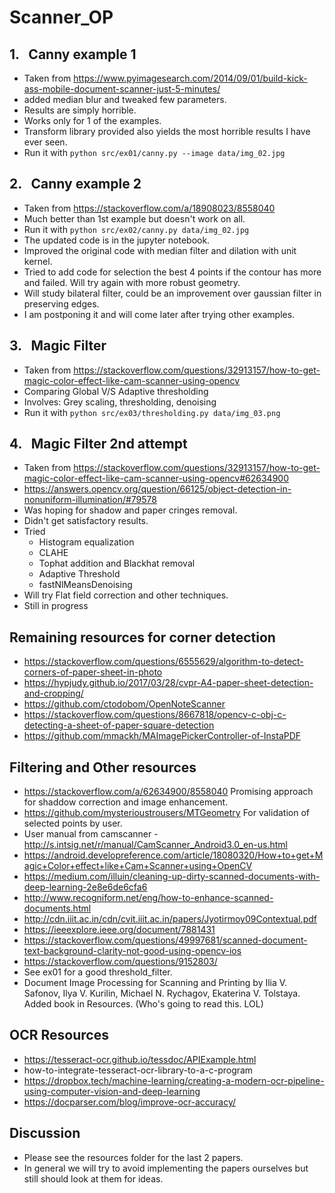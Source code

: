 # Scanner_OP #

## 1. &nbsp; Canny example 1 ##
- Taken from https://www.pyimagesearch.com/2014/09/01/build-kick-ass-mobile-document-scanner-just-5-minutes/
- added median blur and tweaked few parameters.
- Results are simply horrible.
- Works only for 1 of the examples.
- Transform library provided also yields the most horrible results I have ever seen.
- Run it with ```python src/ex01/canny.py --image data/img_02.jpg```

## 2. &nbsp; Canny example 2 ##
- Taken from https://stackoverflow.com/a/18908023/8558040
- Much better than 1st example but doesn't work on all.
- Run it with ```python src/ex02/canny.py data/img_02.jpg```
- The updated code is in the jupyter notebook.
- Improved the original code with median filter and dilation with unit kernel.
- Tried to add code for selection the best 4 points if the contour has more and failed. Will try again with more robust geometry.
- Will study bilateral filter, could be an improvement over gaussian filter in preserving edges.
- I am postponing it and will come later after trying other examples.

## 3. &nbsp; Magic Filter
- Taken from https://stackoverflow.com/questions/32913157/how-to-get-magic-color-effect-like-cam-scanner-using-opencv
- Comparing Global V/S Adaptive thresholding
- Involves: Grey scaling, thresholding, denoising
- Run it with ```python src/ex03/thresholding.py data/img_03.png```

## 4. &nbsp; Magic Filter 2nd attempt
- Taken from https://stackoverflow.com/questions/32913157/how-to-get-magic-color-effect-like-cam-scanner-using-opencv#62634900
- https://answers.opencv.org/question/66125/object-detection-in-nonuniform-illumination/#79578
- Was hoping for shadow and paper cringes removal.
- Didn't get satisfactory results.
- Tried 
  - Histogram equalization 
  - CLAHE
  - Tophat addition and Blackhat removal
  - Adaptive Threshold
  - fastNlMeansDenoising
- Will try Flat field correction and other techniques.
- Still in progress
## Remaining resources for corner detection ##
- https://stackoverflow.com/questions/6555629/algorithm-to-detect-corners-of-paper-sheet-in-photo
- https://hypjudy.github.io/2017/03/28/cvpr-A4-paper-sheet-detection-and-cropping/
- https://github.com/ctodobom/OpenNoteScanner
- https://stackoverflow.com/questions/8667818/opencv-c-obj-c-detecting-a-sheet-of-paper-square-detection
- https://github.com/mmackh/MAImagePickerController-of-InstaPDF

## Filtering and Other resources
- https://stackoverflow.com/a/62634900/8558040 Promising approach for shaddow correction and image enhancement.
- https://github.com/mysterioustrousers/MTGeometry For validation of selected points by user.
- User manual from camscanner - http://s.intsig.net/r/manual/CamScanner_Android3.0_en-us.html
- https://android.developreference.com/article/18080320/How+to+get+Magic+Color+effect+like+Cam+Scanner+using+OpenCV
- https://medium.com/illuin/cleaning-up-dirty-scanned-documents-with-deep-learning-2e8e6de6cfa6
- http://www.recogniform.net/eng/how-to-enhance-scanned-documents.html
- http://cdn.iiit.ac.in/cdn/cvit.iiit.ac.in/papers/Jyotirmoy09Contextual.pdf
- https://ieeexplore.ieee.org/document/7881431
- https://stackoverflow.com/questions/49997681/scanned-document-text-background-clarity-not-good-using-opencv-ios
- https://stackoverflow.com/questions/9152803/
- See ex01 for a good threshold_filter.
- Document Image Processing for Scanning and Printing by Ilia V. Safonov, Ilya V. Kurilin,  Michael N. Rychagov, Ekaterina V. Tolstaya. Added book in Resources. (Who's going to read this. LOL)

## OCR Resources ##
- https://tesseract-ocr.github.io/tessdoc/APIExample.html
- how-to-integrate-tesseract-ocr-library-to-a-c-program
- https://dropbox.tech/machine-learning/creating-a-modern-ocr-pipeline-using-computer-vision-and-deep-learning
- https://docparser.com/blog/improve-ocr-accuracy/
 
## Discussion ##
- Please see the resources folder for the last 2 papers.
- In general we will try to avoid implementing the papers ourselves but still should look at them for ideas.
